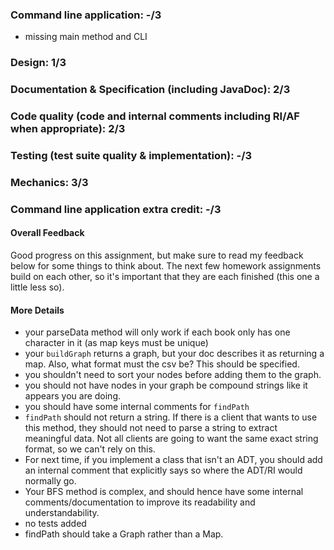 ### Command line application: -/3
- missing main method and CLI
### Design: 1/3

### Documentation & Specification (including JavaDoc): 2/3

### Code quality (code and internal comments including RI/AF when appropriate): 2/3

### Testing (test suite quality & implementation): -/3

### Mechanics: 3/3

### Command line application extra credit:  -/3

#### Overall Feedback

Good progress on this assignment, but make sure to read my feedback below for some things to think about. The next few homework assignments build on each other, so it's important that they are each finished (this one a little less so).

#### More Details
- your parseData method will only work if each book only has one character in it (as map keys must be unique)
- your `buildGraph` returns a graph, but your doc describes it as returning a map. Also, what format must the csv be? This should be specified.
- you shouldn't need to sort your nodes before adding them to the graph.
- you should not have nodes in your graph be compound strings like it appears you are doing.
- you should have some internal comments for `findPath`
- `findPath` should not return a string. If there is a client that wants to use this method, they should not need to parse a string to extract meaningful data. Not all clients are going to want the same exact string format, so we can't rely on this.
- For next time, if you implement a class that isn't an ADT, you should add an internal comment that explicitly
says so where the ADT/RI would normally go.
- Your BFS method is complex, and should hence have some internal comments/documentation to improve its readability and understandability.
- no tests added
- findPath should take a Graph rather than a Map.
